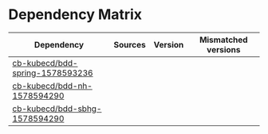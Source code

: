 # Dependency Matrix

Dependency | Sources | Version | Mismatched versions
---------- | ------- | ------- | -------------------
[cb-kubecd/bdd-spring-1578593236](https://github.com/cb-kubecd/bdd-spring-1578593236.git) |  | []() | 
[cb-kubecd/bdd-nh-1578594290](https://github.com/cb-kubecd/bdd-nh-1578594290.git) |  | []() | 
[cb-kubecd/bdd-sbhg-1578594290](https://github.com/cb-kubecd/bdd-sbhg-1578594290.git) |  | []() | 
